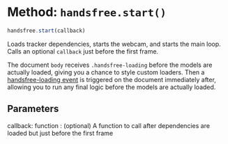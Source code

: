# Method: `handsfree.start()`

```js
handsfree.start(callback)
```

Loads tracker dependencies, starts the webcam, and starts the main loop. Calls an optional `callback` just before the first frame.

The document `body` receives `.handsfree-loading` before the models are actually loaded, giving you a chance to style custom loaders. Then a [handsfree-loading event](/ref/event/handsfree-loading/) is triggered on the document immediately after, allowing you to run any final logic before the models are actually loaded.

## Parameters

callback: function
: (optional) A function to call after dependencies are loaded but just before the first frame